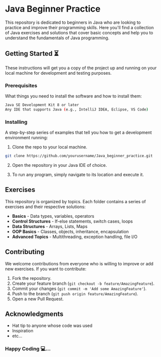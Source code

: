 # Java Beginner Practice

This repository is dedicated to beginners in Java who are looking to practice and improve their programming skills. Here you'll find a collection of Java exercises and solutions that cover basic concepts and help you to understand the fundamentals of Java programming.

## Getting Started ⏳

These instructions will get you a copy of the project up and running on your local machine for development and testing purposes.

### Prerequisites

What things you need to install the software and how to install them:

```bash
Java SE Development Kit 8 or later
Any IDE that supports Java (e.g., IntelliJ IDEA, Eclipse, VS Code)
```

### Installing

A step-by-step series of examples that tell you how to get a development environment running:

1. Clone the repo to your local machine.

```bash
git clone https://github.com/yourusername/Java_beginner_practice.git
```

2. Open the repository in your Java IDE of choice.

3. To run any program, simply navigate to its location and execute it.

## Exercises

This repository is organized by topics. Each folder contains a series of exercises and their respective solutions:

- **Basics** - Data types, variables, operators
- **Control Structures** - If-else statements, switch cases, loops
- **Data Structures** - Arrays, Lists, Maps
- **OOP Basics** - Classes, objects, inheritance, encapsulation
- **Advanced Topics** - Multithreading, exception handling, file I/O

## Contributing

We welcome contributions from everyone who is willing to improve or add new exercises. If you want to contribute:

1. Fork the repository.
2. Create your feature branch (`git checkout -b feature/AmazingFeature`).
3. Commit your changes (`git commit -m 'Add some AmazingFeature'`).
4. Push to the branch (`git push origin feature/AmazingFeature`).
5. Open a new Pull Request.

## Acknowledgments

- Hat tip to anyone whose code was used
- Inspiration
- etc...

### Happy Coding 💻...
